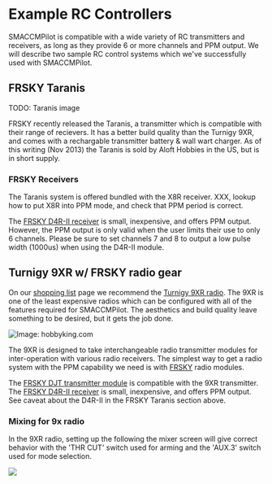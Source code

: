 
# Example RC Controllers

SMACCMPilot is compatible with a wide variety of RC transmitters and receivers,
as long as they provide 6 or more channels and PPM output. We will describe two
sample RC control systems which we've successfully used with SMACCMPilot.

## FRSKY Taranis

TODO: Taranis image

FRSKY recently released the Taranis, a transmitter which is compatible with
their range of recievers. It has a better build quality than the Turnigy 9XR,
and comes with a rechargable transmitter battery & wall wart charger. As of this
writing (Nov 2013) the Taranis is sold by Aloft Hobbies in the US, but is in
short supply.

### FRSKY Receivers

The Taranis system is offered bundled with the X8R receiver. XXX, lookup how to
put X8R into PPM mode, and check that PPM period is correct.

The [FRSKY D4R-II receiver][d4r-ii] is small, inexpensive, and offers PPM
output. However, the PPM output is only valid when the user limits their use to
only 6 channels. Please be sure to set channels 7 and 8 to output a low pulse
width (1000us) when using the D4R-II module.

## Turnigy 9XR w/ FRSKY radio gear

On our [shopping list][] page we recommend the [Turnigy 9XR
radio][9xr-hobbyking]. The 9XR is one of the least expensive radios which can be
configured with all of the features required for SMACCMPilot. The aesthetics and
build quality leave something to be desired, but it gets the job done.

[shopping list]: shoppinglist.html

![*Image: hobbyking.com*](../images/9xr_hobbyking.jpg)

[9xr-hobbyking]: http://hobbyking.com/hobbyking/store/__31544__Turnigy_9XR_Transmitter_Mode_2_No_Module_.html

The 9XR is designed to take interchangeable radio transmitter modules for
inter-operation with various radio receivers. The simplest way to get a radio
system with the PPM capability we need is with [FRSKY][] radio
modules.

The [FRSKY DJT transmitter module][djt] is compatible with the 9XR transmitter.
The [FRSKY D4R-II receiver][d4r-ii] is small, inexpensive, and offers PPM
output. See caveat about the D4R-II in the FRSKY Taranis section above.

### Mixing for 9x radio

In the 9XR radio, setting up the following the mixer screen will give correct
behavior with the 'THR CUT' switch used for arming and the 'AUX.3' switch used
for mode selection.

![](../images/9x-mixerscreen.jpg)



[FRSKY]: http://www.frsky-rc.com
[djt]: http://www.frsky-rc.com/product/pro.php?pro_id=8
[d4r-ii]: http://www.frsky-rc.com/product/pro.php?pro_id=24

